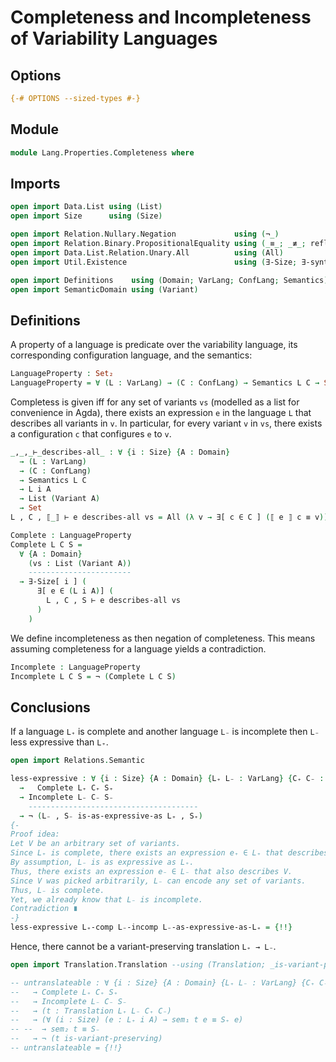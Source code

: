 # Completeness and Incompleteness of Variability Languages

## Options

```agda
{-# OPTIONS --sized-types #-}
```

## Module

```agda
module Lang.Properties.Completeness where
```

## Imports

```agda
open import Data.List using (List)
open import Size      using (Size)

open import Relation.Nullary.Negation             using (¬_)
open import Relation.Binary.PropositionalEquality using (_≡_; _≢_; refl)
open import Data.List.Relation.Unary.All          using (All)
open import Util.Existence                        using (∃-Size; ∃-syntax-with-type)

open import Definitions    using (Domain; VarLang; ConfLang; Semantics)
open import SemanticDomain using (Variant)
```

## Definitions

A property of a language is predicate over the variability language, its corresponding configuration language, and the semantics:
```agda
LanguageProperty : Set₂
LanguageProperty = ∀ (L : VarLang) → (C : ConfLang) → Semantics L C → Set₁
```

Completess is given iff for any set of variants `vs` (modelled as a list for convenience in Agda), there exists an expression `e` in the language `L` that describes all variants in `v`.
In particular, for every variant `v` in `vs`, there exists a configuration `c` that configures `e` to `v`.
```agda
_,_,_⊢_describes-all_ : ∀ {i : Size} {A : Domain}
  → (L : VarLang)
  → (C : ConfLang)
  → Semantics L C
  → L i A
  → List (Variant A)
  → Set
L , C , ⟦_⟧ ⊢ e describes-all vs = All (λ v → ∃[ c ∈ C ] (⟦ e ⟧ c ≡ v)) vs

Complete : LanguageProperty
Complete L C S =
  ∀ {A : Domain}
    (vs : List (Variant A))
    -----------------------
  → ∃-Size[ i ] (
      ∃[ e ∈ (L i A)] (
        L , C , S ⊢ e describes-all vs
      )
    )
```

We define incompleteness as then negation of completeness.
This means assuming completeness for a language yields a contradiction.
```agda
Incomplete : LanguageProperty
Incomplete L C S = ¬ (Complete L C S)
```

## Conclusions

If a language `L₊` is complete and another language `L₋` is incomplete then `L₋` less expressive than `L₊`.
```agda
open import Relations.Semantic

less-expressive : ∀ {i : Size} {A : Domain} {L₊ L₋ : VarLang} {C₊ C₋ : ConfLang} {S₊ : Semantics L₊ C₊} {S₋ : Semantics L₋ C₋}
  →   Complete L₊ C₊ S₊
  → Incomplete L₋ C₋ S₋
    --------------------------------------
  → ¬ (L₋ , S₋ is-as-expressive-as L₊ , S₊)
{-
Proof idea:
Let V be an arbitrary set of variants.
Since L₊ is complete, there exists an expression e₊ ∈ L₊ that describes V.
By assumption, L₋ is as expressive as L₊.
Thus, there exists an expression e₋ ∈ L₋ that also describes V.
Since V was picked arbitrarily, L₋ can encode any set of variants.
Thus, L₋ is complete.
Yet, we already know that L₋ is incomplete.
Contradiction ∎
-}
less-expressive L₊-comp L₋-incomp L₋-as-expressive-as-L₊ = {!!}
```

Hence, there cannot be a variant-preserving translation `L₊ → L₋`.
```agda
open import Translation.Translation --using (Translation; _is-variant-preserving)

-- untranslateable : ∀ {i : Size} {A : Domain} {L₊ L₋ : VarLang} {C₊ C₋ : ConfLang} {S₊ : Semantics L₊ C₊} {S₋ : Semantics L₋ C₋}
--   → Complete L₊ C₊ S₊
--   → Incomplete L₋ C₋ S₋
--   → (t : Translation L₊ L₋ C₊ C₋)
--   → (∀ (i : Size) (e : L₊ i A) → sem₁ t e ≡ S₊ e)
-- --  → sem₂ t ≡ S₋
--   → ¬ (t is-variant-preserving)
-- untranslateable = {!!}
```


